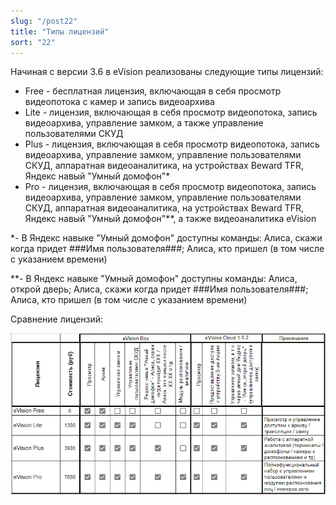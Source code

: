 ```yaml
---
slug: "/post22"
title: "Типы лицензий"
sort: "22"
---
```


Начиная с версии 3.6 в eVision реализованы следующие типы лицензий:

- Free - бесплатная лицензия, включающая в себя просмотр видеопотока с камер и запись видеоархива  
- Lite - лицензия, включающая в себя просмотр видеопотока, запись видеоархива, управление замком, а также управление пользователями СКУД  
- Plus - лицензия, включающая в себя просмотр видеопотока, запись видеоархива, управление замком, управление пользователями СКУД, аппаратная видеоаналитика, на устройствах Beward TFR, Яндекс навый "Умный домофон"*  
- Pro - лицензия, включающая в себя просмотр видеопотока, запись видеоархива, управление замком, управление пользователями СКУД, аппаратная видеоаналитика, на устройствах Beward TFR, Яндекс навый "Умный домофон"**, а также видеоаналитика eVision  

*- В Яндекс навыке "Умный домофон" доступны команды: Алиса, скажи когда придет ###Имя пользователя###; Алиса, кто пришел (в том числе с указанием времени)  

**- В Яндекс навыке "Умный домофон" доступны команды: Алиса, открой дверь; Алиса, скажи когда придет ###Имя пользователя###; Алиса, кто пришел (в том числе с указанием времени)  

Сравнение лицензий:  

![](images/lic_ev.png)

